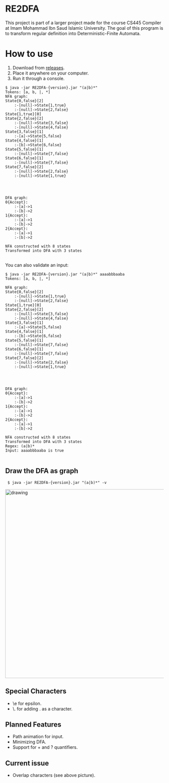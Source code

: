 
# RE2DFA
This project is part of a larger project made for the course CS445 Compiler at Imam Mohammad Ibn Saud Islamic University. The goal of this program is to transform regular definition into Deterministic-Finite Automata.
# How to use
1. Download from <a href="">releases</a>.
2. Place it anywhere on your computer.
3. Run it through a console.
<pre>
<code>$ java -jar RE2DFA-{version}.jar "(a|b)*"
Tokens: [a, b, |, *]
NFA graph:
State{0,false}[2]
	:-[null]->State{1,true}
	:-[null]->State{2,false}
State{1,true}[0]
State{2,false}[2]
	:-[null]->State{3,false}
	:-[null]->State{4,false}
State{3,false}[1]
	:-[a]->State{5,false}
State{4,false}[1]
	:-[b]->State{6,false}
State{5,false}[1]
	:-[null]->State{7,false}
State{6,false}[1]
	:-[null]->State{7,false}
State{7,false}[2]
	:-[null]->State{2,false}
	:-[null]->State{1,true}




DFA graph:
0{Accept}:
	:-[a]->1
	:-[b]->2
1{Accept}:
	:-[a]->1
	:-[b]->2
2{Accept}:
	:-[a]->1
	:-[b]->2

NFA constructed with 8 states
Transformed into DFA with 3 states
</code>
</pre>
You can also validate an input:
<pre>
<code>$ java -jar RE2DFA-{version}.jar "(a|b)*" aaaabbbaaba
Tokens: [a, b, |, *]

NFA graph:
State{0,false}[2]
	:-[null]->State{1,true}
	:-[null]->State{2,false}
State{1,true}[0]
State{2,false}[2]
	:-[null]->State{3,false}
	:-[null]->State{4,false}
State{3,false}[1]
	:-[a]->State{5,false}
State{4,false}[1]
	:-[b]->State{6,false}
State{5,false}[1]
	:-[null]->State{7,false}
State{6,false}[1]
	:-[null]->State{7,false}
State{7,false}[2]
	:-[null]->State{2,false}
	:-[null]->State{1,true}




DFA graph:
0{Accept}:
	:-[a]->1
	:-[b]->2
1{Accept}:
	:-[a]->1
	:-[b]->2
2{Accept}:
	:-[a]->1
	:-[b]->2

NFA constructed with 8 states
Transformed into DFA with 3 states
Regex: (a|b)*
Input: aaaabbbaaba is true
</code>
</pre>
## Draw the DFA as graph
<pre>
<code> $ java -jar RE2DFA-{version}.jar "(a|b)*" -v </code>
</pre>
<img src="https://i.imgur.com/ytk6Brc.png" alt="drawing" width="600px"/>

## Special Characters
- \e for epsilon.
- \\. for adding . as a character.
## Planned Features
- Path animation for input.
- Minimizing DFA.
- Support for + and ? quantifiers.
## Current issue
- Overlap characters (see above picture).

